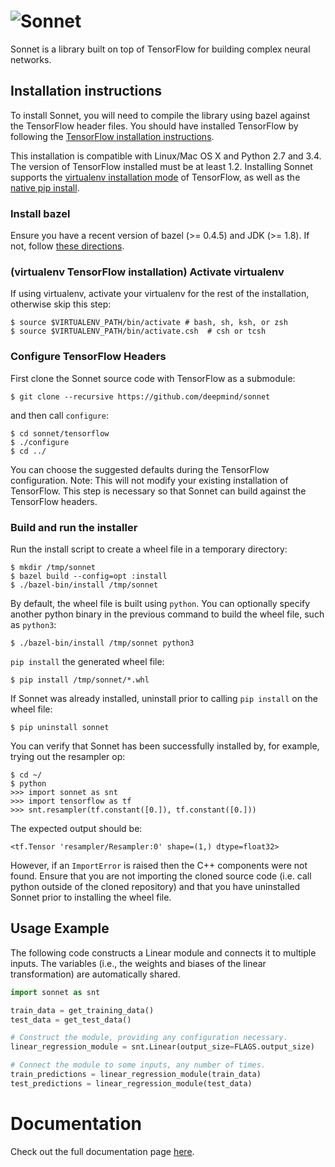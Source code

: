 # ![Sonnet](images/sonnet_logo.png)

Sonnet is a library built on top of TensorFlow for building complex neural
networks.

## Installation instructions

To install Sonnet, you will need to compile the library using bazel against
the TensorFlow header files. You should have installed TensorFlow by
following the [TensorFlow installation instructions](https://www.tensorflow.org/install/).

This installation is compatible with Linux/Mac OS X and Python 2.7 and 3.4. The version
of TensorFlow installed must be at least 1.2. Installing Sonnet supports the
[virtualenv installation mode](https://www.tensorflow.org/install/install_linux#installing_with_virtualenv)
of TensorFlow, as well as the [native pip install](https://www.tensorflow.org/install/install_linux#installing_with_native_pip).

### Install bazel

Ensure you have a recent version of bazel (>= 0.4.5) and JDK (>= 1.8). If not,
follow [these directions](https://bazel.build/versions/master/docs/install.html).

### (virtualenv TensorFlow installation) Activate virtualenv

If using virtualenv, activate your virtualenv for the rest of the installation,
otherwise skip this step:

```shell
$ source $VIRTUALENV_PATH/bin/activate # bash, sh, ksh, or zsh
$ source $VIRTUALENV_PATH/bin/activate.csh  # csh or tcsh
```

### Configure TensorFlow Headers

First clone the Sonnet source code with TensorFlow as a submodule:

```shell
$ git clone --recursive https://github.com/deepmind/sonnet
```

and then call `configure`:

```shell
$ cd sonnet/tensorflow
$ ./configure
$ cd ../
```

You can choose the suggested defaults during the TensorFlow configuration.
Note: This will not modify your existing installation of TensorFlow. This step
is necessary so that Sonnet can build against the TensorFlow headers.

### Build and run the installer

Run the install script to create a wheel file in a temporary directory:

```shell
$ mkdir /tmp/sonnet
$ bazel build --config=opt :install
$ ./bazel-bin/install /tmp/sonnet
```

By default, the wheel file is built using `python`. You can optionally specify
another python binary in the previous command to build the wheel file, such as
`python3`:

```
$ ./bazel-bin/install /tmp/sonnet python3
```

`pip install` the generated wheel file:

```shell
$ pip install /tmp/sonnet/*.whl
```

If Sonnet was already installed, uninstall prior to calling `pip install` on
the wheel file:

```shell
$ pip uninstall sonnet
```

You can verify that Sonnet has been successfully installed by, for example,
trying out the resampler op:

```shell
$ cd ~/
$ python
>>> import sonnet as snt
>>> import tensorflow as tf
>>> snt.resampler(tf.constant([0.]), tf.constant([0.]))
```

The expected output should be:

```shell
<tf.Tensor 'resampler/Resampler:0' shape=(1,) dtype=float32>
```

However, if an `ImportError` is raised then the C++ components were not found.
Ensure that you are not importing the cloned source code (i.e. call python
outside of the cloned repository) and that you have uninstalled Sonnet prior to
installing the wheel file.

## Usage Example

The following code constructs a Linear module and connects it to multiple
inputs. The variables (i.e., the weights and biases of the linear
transformation) are automatically shared.

```python
import sonnet as snt

train_data = get_training_data()
test_data = get_test_data()

# Construct the module, providing any configuration necessary.
linear_regression_module = snt.Linear(output_size=FLAGS.output_size)

# Connect the module to some inputs, any number of times.
train_predictions = linear_regression_module(train_data)
test_predictions = linear_regression_module(test_data)
```

# Documentation

Check out the full documentation page
[here](https://deepmind.github.io/sonnet/).
